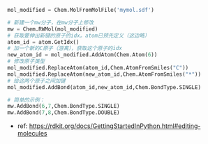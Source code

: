 ```py
mol_modified = Chem.MolFromMolFile('mymol.sdf')

# 新建一个mw分子，在mw分子上修改
mw = Chem.RWMol(mol_modified)
# 获取要伸出新键的原子的idx。atom已预先定义（这边略）
atom_id = atom.GetIdx()
# 加一个新的C原子（游离），获取这个原子的idx
new_atom_id = mol_modified.AddAtom(Chem.Atom(6))
# 修改原子类型
mol_modified.ReplaceAtom(atom_id,Chem.AtomFromSmiles("C"))
mol_modified.ReplaceAtom(new_atom_id,Chem.AtomFromSmiles("*"))
# 给这两个原子之间加键
mol_modified.AddBond(atom_id,new_atom_id,Chem.BondType.SINGLE)
```

```py
# 简单的示例：
mw.AddBond(6,7,Chem.BondType.SINGLE)
mw.AddBond(7,8,Chem.BondType.DOUBLE)
```

* ref: https://rdkit.org/docs/GettingStartedInPython.html#editing-molecules